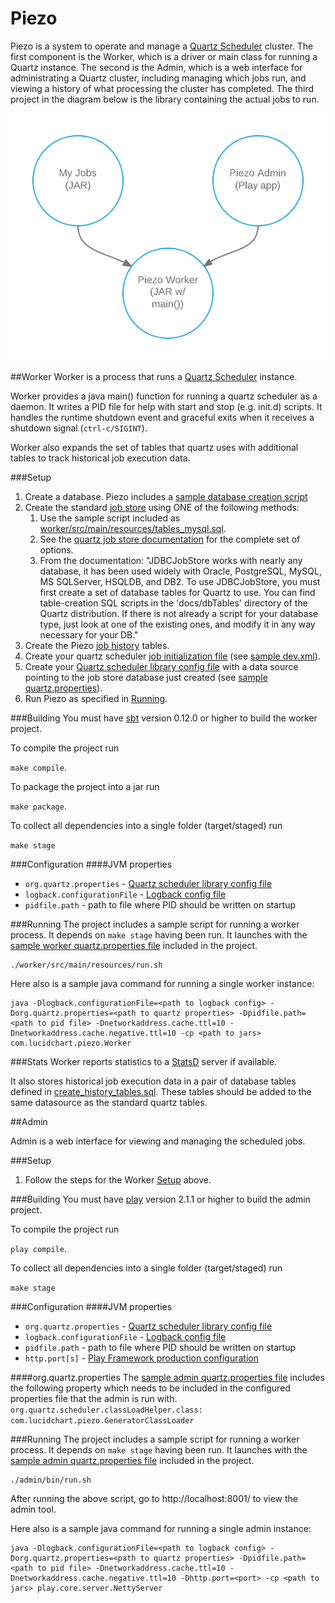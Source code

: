 Piezo
=====

Piezo is a system to operate and manage a [Quartz Scheduler](http://quartz-scheduler.org/documentation/quartz-2.2.x/quick-start) cluster. The first component is the Worker, which is a driver or main class for running a Quartz instance. The second is the Admin, which is a web interface for administrating a Quartz cluster, including managing which jobs run, and viewing a history of what processing the cluster has completed. The third project in the diagram below is the library containing the actual jobs to run.

![Piezo project architecture](documentation/piezo_project_architecture.png "Project Architecture")

##Worker
Worker is a process that runs a [Quartz Scheduler](http://quartz-scheduler.org/documentation/quartz-2.2.x/quick-start) instance.

Worker provides a java main() function for running a quartz scheduler as a daemon. It writes a PID file for help with start and stop (e.g. init.d) scripts. It handles the runtime shutdown event and graceful exits when it receives a shutdown signal (`ctrl-c/SIGINT`).

Worker also expands the set of tables that quartz uses with additional tables to track historical job execution data.

###Setup
1. Create a database. Piezo includes a [sample database creation script](worker/src/main/resources/create_database.sql)
2. Create the standard [job store](http://quartz-scheduler.org/documentation/quartz-2.2.x/tutorials/tutorial-lesson-09) using ONE of the following methods:
    1. Use the sample script included as [worker/src/main/resources/tables_mysql.sql](worker/src/main/resources/tables_mysql.sql).
    2. See the [quartz job store documentation](http://quartz-scheduler.org/documentation/quartz-2.2.x/tutorials/tutorial-lesson-09) for the complete set of options.
    3. From the documentation:
        "JDBCJobStore works with nearly any database, it has been used widely with Oracle, PostgreSQL, MySQL, MS SQLServer, HSQLDB, and DB2. To use JDBCJobStore, you must first create a set of database tables for Quartz to use. You can find table-creation SQL scripts in the 'docs/dbTables' directory of the Quartz distribution. If there is not already a script for your database type, just look at one of the existing ones, and modify it in any way necessary for your DB."
3. Create the Piezo [job history](worker/src/main/resources/create_history_tables.sql) tables.
4. Create your quartz scheduler [job initialization file](http://quartz-scheduler.org/documentation/quartz-2.2.x/cookbook/JobInitPlugin) (see [sample dev.xml](/worker/src/main/resources/dev.xml)).
5. Create your [Quartz scheduler library config file](http://quartz-scheduler.org/documentation/quartz-2.2.x/configuration/) with a data source pointing to the job store database just created  (see [sample quartz.properties](/worker/src/main/resources/quartz.properties)).
6. Run Piezo as specified in [Running](#running).

###Building
You must have [sbt](http://www.scala-sbt.org/) version 0.12.0 or higher to build the worker project.

To compile the project run

`make compile`.

To package the project into a jar run

`make package`.

To collect all dependencies into a single folder (target/staged) run

`make stage`

###Configuration
####JVM properties
* `org.quartz.properties` - [Quartz scheduler library config file](http://quartz-scheduler.org/documentation/quartz-2.2.x/configuration/)
* `logback.configurationFile` - [Logback config file](http://logback.qos.ch/manual/configuration.html)
* `pidfile.path` - path to file where PID should be written on startup

###Running
The project includes a sample script for running a worker process. It depends on `make stage` having been run. It launches with the [sample worker quartz.properties file](worker/src/main/resources/quartz.properties) included in the project.

```
./worker/src/main/resources/run.sh
```

Here also is a sample java command for running a single worker instance:

```
java -Dlogback.configurationFile=<path to logback config> -Dorg.quartz.properties=<path to quartz properties> -Dpidfile.path=<path to pid file> -Dnetworkaddress.cache.ttl=10 -Dnetworkaddress.cache.negative.ttl=10 -cp <path to jars> com.lucidchart.piezo.Worker
```

###Stats
Worker reports statistics to a [StatsD](https://github.com/etsy/statsd/) server if available.

It also stores historical job execution data in a pair of database tables defined in [create_history_tables.sql](worker/src/main/resources/create_history_tables.sql). These tables should be added to the same datasource as the standard quartz tables.


##Admin

Admin is a web interface for viewing and managing the scheduled jobs.

###Setup
1. Follow the steps for the Worker [Setup](#setup) above.

###Building
You must have [play](http://www.playframework.com/) version 2.1.1 or higher to build the admin project.

To compile the project run

`play compile`.

To collect all dependencies into a single folder (target/staged) run

`make stage`

###Configuration
####JVM properties
* `org.quartz.properties` - [Quartz scheduler library config file](http://quartz-scheduler.org/documentation/quartz-2.2.x/configuration/)
* `logback.configurationFile` - [Logback config file](http://logback.qos.ch/manual/configuration.html)
* `pidfile.path` - path to file where PID should be written on startup
* `http.port[s]` - [Play Framework production configuration](http://www.playframework.com/documentation/2.1.1/ProductionConfiguration)

####org.quartz.properties
The [sample admin quartz.properties file](admin/conf/quartz.properties) includes the following property which needs to be included in the configured properties file that the admin is run with.
`org.quartz.scheduler.classLoadHelper.class: com.lucidchart.piezo.GeneratorClassLoader`

###Running
The project includes a sample script for running a worker process. It depends on `make stage` having been run. It launches with the [sample admin quartz.properties file](admin/conf/quartz.properties) included in the project.

```
./admin/bin/run.sh
```
After running the above script, go to http://localhost:8001/ to view the admin tool.

Here also is a sample java command for running a single admin instance:

```
java -Dlogback.configurationFile=<path to logback config> -Dorg.quartz.properties=<path to quartz properties> -Dpidfile.path=<path to pid file> -Dnetworkaddress.cache.ttl=10 -Dnetworkaddress.cache.negative.ttl=10 -Dhttp.port=<port> -cp <path to jars> play.core.server.NettyServer
```

